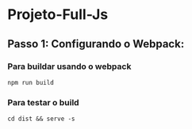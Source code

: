 # Projeto-Full-Js

## Passo 1: Configurando o Webpack:

### Para buildar usando o webpack
`npm run build`

### Para testar o build
`cd dist && serve -s`